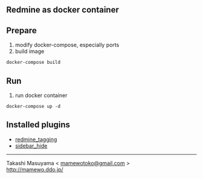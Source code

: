 Redmine as docker container
---------------------------

Prepare
-------
1. modify docker-compose, especially ports
2. build image

```
docker-compose build
```

Run
---
1. run docker container

```
docker-compose up -d
```

Installed plugins
-----------------
* [redmine_tagging](https://github.com/Restream/redmine_tagging.git)
* [sidebar_hide](https://github.com/bdemirkir/sidebar_hide.git)


----
Takashi Masuyama < mamewotoko@gmail.com >  
http://mamewo.ddo.jp/


